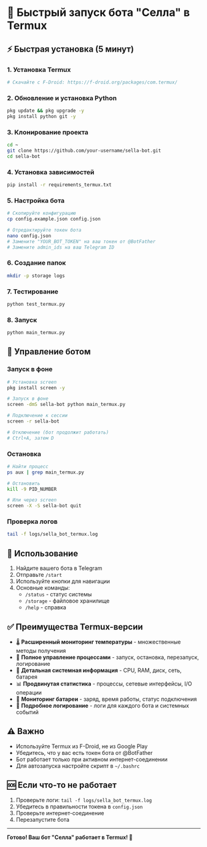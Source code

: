 # 🚀 Быстрый запуск бота "Селла" в Termux

## ⚡ Быстрая установка (5 минут)

### 1. Установка Termux
```bash
# Скачайте с F-Droid: https://f-droid.org/packages/com.termux/
```

### 2. Обновление и установка Python
```bash
pkg update && pkg upgrade -y
pkg install python git -y
```

### 3. Клонирование проекта
```bash
cd ~
git clone https://github.com/your-username/sella-bot.git
cd sella-bot
```

### 4. Установка зависимостей
```bash
pip install -r requirements_termux.txt
```

### 5. Настройка бота
```bash
# Скопируйте конфигурацию
cp config.example.json config.json

# Отредактируйте токен бота
nano config.json
# Замените "YOUR_BOT_TOKEN" на ваш токен от @BotFather
# Замените admin_ids на ваш Telegram ID
```

### 6. Создание папок
```bash
mkdir -p storage logs
```

### 7. Тестирование
```bash
python test_termux.py
```

### 8. Запуск
```bash
python main_termux.py
```

## 🔧 Управление ботом

### Запуск в фоне
```bash
# Установка screen
pkg install screen -y

# Запуск в фоне
screen -dmS sella-bot python main_termux.py

# Подключение к сессии
screen -r sella-bot

# Отключение (бот продолжит работать)
# Ctrl+A, затем D
```

### Остановка
```bash
# Найти процесс
ps aux | grep main_termux.py

# Остановить
kill -9 PID_NUMBER

# Или через screen
screen -X -S sella-bot quit
```

### Проверка логов
```bash
tail -f logs/sella_bot_termux.log
```

## 📱 Использование

1. Найдите вашего бота в Telegram
2. Отправьте `/start`
3. Используйте кнопки для навигации
4. Основные команды:
   - `/status` - статус системы
   - `/storage` - файловое хранилище
   - `/help` - справка

## ✅ Преимущества Termux-версии

- 🌡️ **Расширенный мониторинг температуры** - множественные методы получения
- 🔧 **Полное управление процессами** - запуск, остановка, перезапуск, логирование
- 💾 **Детальная системная информация** - CPU, RAM, диск, сеть, батарея
- 📊 **Продвинутая статистика** - процессы, сетевые интерфейсы, I/O операции
- 🔋 **Мониторинг батареи** - заряд, время работы, статус подключения
- 📝 **Подробное логирование** - логи для каждого бота и системных событий

## ⚠️ Важно

- Используйте Termux из F-Droid, не из Google Play
- Убедитесь, что у вас есть токен бота от @BotFather
- Бот работает только при активном интернет-соединении
- Для автозапуска настройте скрипт в `~/.bashrc`

## 🆘 Если что-то не работает

1. Проверьте логи: `tail -f logs/sella_bot_termux.log`
2. Убедитесь в правильности токена в `config.json`
3. Проверьте интернет-соединение
4. Перезапустите бота

---

**Готово! Ваш бот "Селла" работает в Termux! 🎉** 